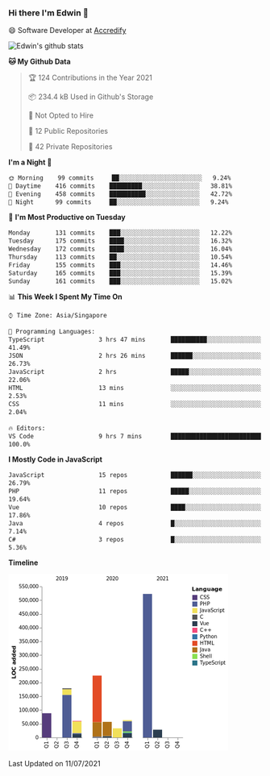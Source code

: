 ### Hi there I'm Edwin 👋


😄 Software Developer at [Accredify](https://accredify.io/)


![Edwin's github stats](https://github-readme-stats.vercel.app/api?username=edwinkkh&show_icons=true&count_private=true) 


<!--START_SECTION:waka-->
**🐱 My Github Data** 

> 🏆 124 Contributions in the Year 2021
 > 
> 📦 234.4 kB Used in Github's Storage 
 > 
> 🚫 Not Opted to Hire
 > 
> 📜 12 Public Repositories 
 > 
> 🔑 42 Private Repositories  
 > 
**I'm a Night 🦉** 

```text
🌞 Morning    99 commits     ██░░░░░░░░░░░░░░░░░░░░░░░   9.24% 
🌆 Daytime    416 commits    █████████░░░░░░░░░░░░░░░░   38.81% 
🌃 Evening    458 commits    ██████████░░░░░░░░░░░░░░░   42.72% 
🌙 Night      99 commits     ██░░░░░░░░░░░░░░░░░░░░░░░   9.24%

```
📅 **I'm Most Productive on Tuesday** 

```text
Monday       131 commits    ███░░░░░░░░░░░░░░░░░░░░░░   12.22% 
Tuesday      175 commits    ████░░░░░░░░░░░░░░░░░░░░░   16.32% 
Wednesday    172 commits    ████░░░░░░░░░░░░░░░░░░░░░   16.04% 
Thursday     113 commits    ██░░░░░░░░░░░░░░░░░░░░░░░   10.54% 
Friday       155 commits    ███░░░░░░░░░░░░░░░░░░░░░░   14.46% 
Saturday     165 commits    ███░░░░░░░░░░░░░░░░░░░░░░   15.39% 
Sunday       161 commits    ███░░░░░░░░░░░░░░░░░░░░░░   15.02%

```


📊 **This Week I Spent My Time On** 

```text
⌚︎ Time Zone: Asia/Singapore

💬 Programming Languages: 
TypeScript               3 hrs 47 mins       ██████████░░░░░░░░░░░░░░░   41.49% 
JSON                     2 hrs 26 mins       ██████░░░░░░░░░░░░░░░░░░░   26.73% 
JavaScript               2 hrs               █████░░░░░░░░░░░░░░░░░░░░   22.06% 
HTML                     13 mins             ░░░░░░░░░░░░░░░░░░░░░░░░░   2.53% 
CSS                      11 mins             ░░░░░░░░░░░░░░░░░░░░░░░░░   2.04%

🔥 Editors: 
VS Code                  9 hrs 7 mins        █████████████████████████   100.0%

```

**I Mostly Code in JavaScript** 

```text
JavaScript               15 repos            ██████░░░░░░░░░░░░░░░░░░░   26.79% 
PHP                      11 repos            █████░░░░░░░░░░░░░░░░░░░░   19.64% 
Vue                      10 repos            ████░░░░░░░░░░░░░░░░░░░░░   17.86% 
Java                     4 repos             █░░░░░░░░░░░░░░░░░░░░░░░░   7.14% 
C#                       3 repos             █░░░░░░░░░░░░░░░░░░░░░░░░   5.36%

```


**Timeline**

![Chart not found](https://raw.githubusercontent.com/edwinkkh/edwinkkh/master/charts/bar_graph.png) 


 Last Updated on 11/07/2021
<!--END_SECTION:waka-->


<!--
**edwinkkh/edwinkkh** is a ✨ _special_ ✨ repository because its `README.md` (this file) appears on your GitHub profile.

Here are some ideas to get you started:
- 🔭 I’m currently working on projects related to
- 🌱 I’m currently learning ...
- 👯 I’m looking to collaborate on ...
📫 How to reach me: 
- 🤔 I’m looking for help with ...
- 💬 Ask me about ...
- ⚡ Fun fact: ...
-->
